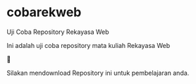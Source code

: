 # cobarekweb
Uji Coba Repository Rekayasa Web

Ini adalah uji coba repository mata kuliah Rekayasa Web

🙂

Silakan mendownload Repository ini untuk pembelajaran anda.

